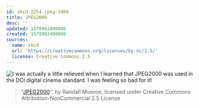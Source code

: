 ```yaml
---
id: xkcd.2254-jpeg-2000
title: JPEG2000
desc: ''
updated: 1578902400000
created: 1578902400000
sources:
  name: xkcd
  url: 'https://creativecommons.org/licenses/by-nc/2.5/'
  license: Creative Commons 2.5
---
```

![I was actually a little relieved when I learned that JPEG2000 was used in the DCI digital cinema standard. I was feeling so bad for it!](https://imgs.xkcd.com/comics/jpeg2000.png)
> "[JPEG2000](https://xkcd.com/2254/)", by Randall Munroe, licensed under Creative Commons Attribution-NonCommercial 2.5 License
